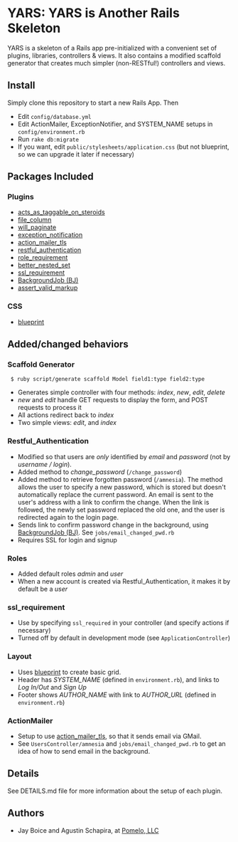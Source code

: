 # YARS: YARS is Another Rails Skeleton

YARS is a skeleton of a Rails app pre-initialized with a convenient set of plugins, libraries, controllers & views. It also contains 
a modified scaffold generator that creates much simpler (non-RESTful!) controllers and views. 

## Install

Simply clone this repository to start a new Rails App. Then 

* Edit <code>config/database.yml</code>
* Edit ActionMailer, ExceptionNotifier, and SYSTEM_NAME setups in <code>config/environment.rb</code>
* Run <code>rake db:migrate</code>
* If you want, edit <code>public/stylesheets/application.css</code> (but not blueprint, so we can upgrade it later if necessary)

## Packages Included

### Plugins

 * [acts_as_taggable_on_steroids](http://agilewebdevelopment.com/plugins/acts_as_taggable_on_steroids)
 * [file_column](http://www.kanthak.net/opensource/file_column/)
 * [will_paginate](http://github.com/mislav/will_paginate/tree/master)
 * [exception_notification](http://github.com/rails/exception_notification/tree/master)
 * [action_mailer_tls](http://github.com/openrain/action_mailer_tls/tree/master)
 * [restful_authentication](http://github.com/technoweenie/restful-authentication/tree/master)
 * [role_requirement](http://code.google.com/p/rolerequirement/)
 * [better_nested_set](http://opensource.symetrie.com/trac/better_nested_set/)
 * [ssl_requirement](http://github.com/rails/ssl_requirement/tree/master)
 * [BackgroundJob (BJ)](http://codeforpeople.rubyforge.org/svn/bj/trunk/README)
 * [assert_valid_markup](http://github.com/wireframe/assert_valid_markup/)

### CSS

 * [blueprint](http://www.blueprint.org)


## Added/changed behaviors

### Scaffold Generator

     $ ruby script/generate scaffold Model field1:type field2:type

 * Generates simple controller with four methods: _index_, _new_, _edit_, _delete_
 * _new_ and _edit_ handle GET requests to display the form, and POST requests to process it
 * All actions redirect back to _index_
 * Two simple views: _edit_, and _index_

### Restful_Authentication

 * Modified so that users are *only* identified by _email_ and _password_ (not by _username / login_). 
 * Added method to _change_password_ (<code>/change_password</code>)
 * Added method to retrieve forgotten password (<code>/amnesia</code>). The method allows the user to specify a new password, which is
   stored but doesn't automatically replace the current password. An email is sent to the user's address with a link to confirm the change.
   When the link is followed, the newly set password replaced the old one, and the user is redirected again to the login page.
 * Sends link to confirm password change in the background, using [BackgroundJob (BJ)](http://codeforpeople.rubyforge.org/svn/bj/trunk/README). 
   See <code>jobs/email_changed_pwd.rb</code>
 * Requires SSL for login and signup

### Roles

 
  * Added default roles _admin_ and _user_
  * When a new account is created via Restful_Authentication, it makes it by default be a _user_

### ssl_requirement

  * Use by specifying <code>ssl_required</code> in your controller (and specify actions if necessary)
  * Turned off by default in development mode (see <code>ApplicationController</code>)

### Layout

  * Uses [blueprint](http://www.blueprint.org) to create basic grid. 
  * Header has _SYSTEM_NAME_ (defined in <code>environment.rb</code>), and links to _Log In/Out_ and _Sign Up_
  * Footer shows _AUTHOR_NAME_ with link to _AUTHOR_URL_ (defined in <code>environment.rb</code>)

### ActionMailer

 * Setup to use [action_mailer_tls](http://github.com/openrain/action_mailer_tls/tree/master), so that it sends email via GMail.
 * See <code>UsersController/amnesia</code> and <code>jobs/email_changed_pwd.rb</code> to get an idea of how to send email in the background.

## Details

See DETAILS.md file for more information about the setup of each plugin.


## Authors

* Jay Boice and Agustin Schapira, at [Pomelo, LLC](http://www.pomelollc.com)